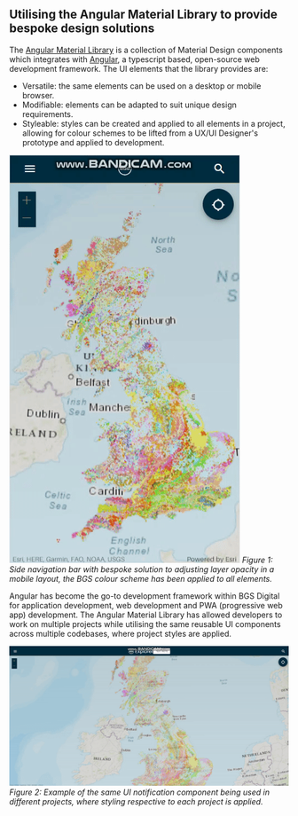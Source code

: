 ## Utilising the Angular Material Library to provide bespoke design solutions

The [Angular Material Library](https://material.angular.io/) is a collection of Material Design components which integrates with [Angular](https://angular.io/), a typescript based, open-source web development framework. The UI elements that the library provides are:
 - Versatile: the same elements can be used on a desktop or mobile browser.
 - Modifiable: elements can be adapted to suit unique design requirements.
 -  Styleable: styles can be created and applied to all elements in a project, allowing for colour schemes to be lifted from a UX/UI Designer's prototype and applied to development. 

![Demo-Mobile](/assets/opacitysolution.gif)
*Figure 1: Side navigation bar with bespoke solution to adjusting layer opacity in a mobile layout, the BGS colour scheme has been applied to all elements.* 
 
Angular has become the go-to development framework within BGS Digital for application development, web development and PWA (progressive web app) development. 
The Angular Material Library has allowed developers to work on multiple projects while utilising the same reusable UI components across multiple codebases, where project styles are applied.

 ![Demo-Mobile](/assets/notifications.gif)
 *Figure 2: Example of the same UI notification component being used in different projects, where styling respective to each project is applied.*
